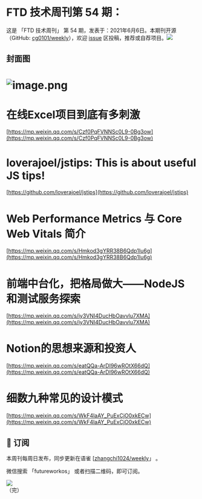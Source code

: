 # FTD 技术周刊第 54 期：
这是 「FTD 技术周刊」 第 54 期，发表于：2021年6月6日。本期刊开源（GitHub: [cg0101/weekly](https://github.com/cg0101/weekly)），欢迎 [issue](https://github.com/cg0101/weekly/issues) 区投稿，推荐或自荐项目。![](https://visitor-badge.glitch.me/badge?page_id=cg0101.weekly) <a href="https://www.linkedin.com/in/%E9%A9%B0-%E5%BC%A0-60669710a/">
        </a>
## 封面图


# ![image.png](https://cdn.nlark.com/yuque/0/2020/png/132503/1605580751045-622c3797-def8-4fb9-9b58-233a025bd85a.png#height=810&id=nZWle&margin=%5Bobject%20Object%5D&name=image.png&originHeight=810&originWidth=1080&originalType=binary&size=746248&status=done&style=none&width=1080)
# 在线Excel项目到底有多刺激
[https://mp.weixin.qq.com/s/Czf0PqFVNNSc0L9-0Bg3ow](https://mp.weixin.qq.com/s/Czf0PqFVNNSc0L9-0Bg3ow)<br />

# loverajoel/jstips: This is about useful JS tips!
[https://github.com/loverajoel/jstips](https://github.com/loverajoel/jstips)<br />

# Web Performance Metrics 与 Core Web Vitals 简介
[https://mp.weixin.qq.com/s/Hmkod3gYRR38B6Qdp1Iu6g](https://mp.weixin.qq.com/s/Hmkod3gYRR38B6Qdp1Iu6g)<br />

# 前端中台化，把格局做大——NodeJS 和测试服务探索
[https://mp.weixin.qq.com/s/iy3VNI4DucHbOavvlu7XMA](https://mp.weixin.qq.com/s/iy3VNI4DucHbOavvlu7XMA)<br />

# Notion的思想来源和投资人
[https://mp.weixin.qq.com/s/eatQQa-ArDI96wROtX66dQ](https://mp.weixin.qq.com/s/eatQQa-ArDI96wROtX66dQ)<br />

# 细数九种常见的设计模式
[https://mp.weixin.qq.com/s/WkF4laAY_PuExCjO0xkECw](https://mp.weixin.qq.com/s/WkF4laAY_PuExCjO0xkECw)



## 📅 订阅
本周刊每周日发布，同步更新在语雀 [[zhangchi1024/weekly](https://www.yuque.com/zhangchi1024/weekly)」 。


微信搜索 「futureworkos」 或者扫描二维码，即可订阅。
<div align="left"> <img src="https://cdn.nlark.com/yuque/0/2021/jpeg/132503/1640750963398-e8538e9e-6b96-46f7-abff-c93b56bdd377.jpeg?x-oss-process=image%2Fwatermark%2Ctype_d3F5LW1pY3JvaGVp%2Csize_36%2Ctext_5byg6amw%2Ccolor_FFFFFF%2Cshadow_50%2Ct_80%2Cg_se%2Cx_10%2Cy_10%2Fresize%2Cw_426%2Climit_0" ></div>
    （完）